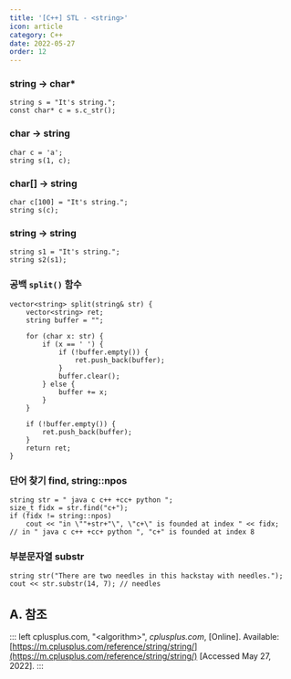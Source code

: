 ```yaml
---
title: '[C++] STL - <string>'
icon: article
category: C++
date: 2022-05-27
order: 12
---
```


### string → char*
```cpp:no-line-numbers
string s = "It's string.";
const char* c = s.c_str();
```

### char → string
```cpp:no-line-numbers
char c = 'a';
string s(1, c);
```

### char[] → string
```cpp:no-line-numbers
char c[100] = "It's string.";
string s(c);
```

### string → string
```cpp:no-line-numbers
string s1 = "It's string.";
string s2(s1);
```

### 공백 `split()` 함수
```cpp:no-line-numbers
vector<string> split(string& str) {
    vector<string> ret;
    string buffer = "";

    for (char x: str) {
        if (x == ' ') {
            if (!buffer.empty()) {
                ret.push_back(buffer);
            }
            buffer.clear();
        } else {
            buffer += x;
        }
    }

    if (!buffer.empty()) {
        ret.push_back(buffer);
    }
    return ret;
}
```

### 단어 찾기 find, string::npos
```cpp:no-line-numbers
string str = " java c c++ +cc+ python ";
size_t fidx = str.find("c+");
if (fidx != string::npos)
    cout << "in \""+str+"\", \"c+\" is founded at index " << fidx;
// in " java c c++ +cc+ python ", "c+" is founded at index 8
```

### 부분문자열 substr
```cpp:no-line-numbers
string str("There are two needles in this hackstay with needles.");
cout << str.substr(14, 7); // needles
```

## A. 참조
::: left
cplusplus.com, "&lt;algorithm&gt;", *cplusplus.com*, [Online]. Available: [https://m.cplusplus.com/reference/string/string/](https://m.cplusplus.com/reference/string/string/) [Accessed May 27, 2022].
:::
